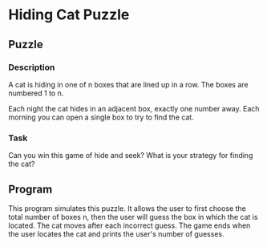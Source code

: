 # Hiding Cat Puzzle


## Puzzle

### Description

A cat is hiding in one of n boxes that are lined up in a row. The boxes are numbered 1 to n.

Each night the cat hides in an adjacent box, exactly one number away. Each morning you can open a single box to try to find the cat.

### Task

Can you win this game of hide and seek? What is your strategy for finding the cat?


## Program

This program simulates this puzzle. It allows the user to first choose the total number of boxes n, then the user will guess the box in which the cat is located. The cat moves after each incorrect guess. The game ends when the user locates the cat and prints the user's number of guesses.